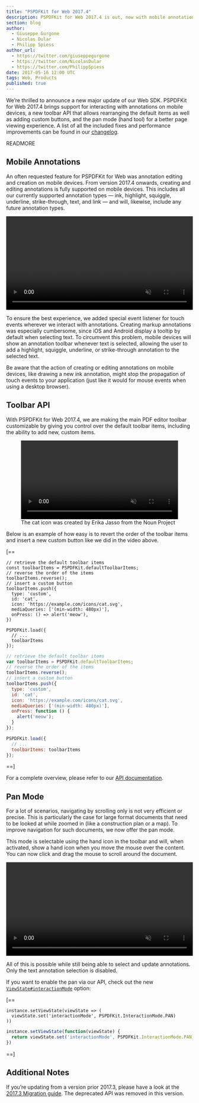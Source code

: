 ```yaml
---
title: "PSPDFKit for Web 2017.4"
description: PSPDFKit for Web 2017.4 is out, now with mobile annotations, a toolbar API and a document pan mode!
section: blog
author:
  - Giuseppe Gurgone
  - Nicolas Dular
  - Philipp Spiess
author_url:
  - https://twitter.com/giuseppegurgone
  - https://twitter.com/NicolasDular
  - https://twitter.com/PhilippSpiess
date: 2017-05-16 12:00 UTC
tags: Web, Products
published: true
---
```


We’re thrilled to announce a new major update of our Web SDK. PSPDFKit for Web 2017.4 brings support for interacting with annotations on mobile devices, a new toolbar API that allows rearranging the default items as well as adding custom buttons, and the pan mode (hand tool) for a better page viewing experience. A list of all the included fixes and performance improvements can be found in our [changelog][].

READMORE

## Mobile Annotations

An often requested feature for PSPDFKit for Web was annotation editing and creation on mobile devices. From version 2017.4 onwards, creating and editing annotations is fully supported on mobile devices. This includes all our currently supported annotation types — ink, highlight, squiggle, underline, strike-through, text, and link — and will, likewise, include any future annotation types.

<video src="/images/blog/2017/pspdfkit-web-2017-4/mobile-annotations.mp4" width="100%" loop muted playsinline data-controller="video" data-video-autoplay="true"></video>

To ensure the best experience, we added special event listener for touch events wherever we interact with annotations. Creating markup annotations was especially cumbersome, since iOS and Android display a tooltip by default when selecting text. To circumvent this problem, mobile devices will show an annotation toolbar whenever text is selected, allowing the user to add a highlight, squiggle, underline, or strike-through annotation to the selected text.

Be aware that the action of creating or editing annotations on mobile devices, like drawing a new ink annotation, might stop the propagation of touch events to your application (just like it would for mouse events when using a desktop browser).

## Toolbar API

With PSPDFKit for Web 2017.4, we are making the main PDF editor toolbar customizable by giving you control over the default toolbar items, including the ability to add new, custom items.

<figure>
  <video src="/images/blog/2017/pspdfkit-web-2017-4/customizable-toolbar.mp4" width="100%" loop muted playsinline data-controller="video" data-video-autoplay="true"></video>
  <figcaption>The cat icon was created by Erika Jasso from the Noun Project</figcaption>
</figure>

Below is an example of how easy is to revert the order of the toolbar items and insert a new custom button like we did in the video above.

[==

```es
// retrieve the default toolbar items
const toolbarItems = PSPDFKit.defaultToolbarItems;
// reverse the order of the items
toolbarItems.reverse();
// insert a custom button
toolbarItems.push({
  type: 'custom',
  id: 'cat',
  icon: 'https://example.com/icons/cat.svg',
  mediaQueries: ['(min-width: 480px)'],
  onPress: () => alert('meow'),
})

PSPDFKit.load({
  // ...
  toolbarItems
});
```

```js
// retrieve the default toolbar items
var toolbarItems = PSPDFKit.defaultToolbarItems;
// reverse the order of the items
toolbarItems.reverse();
// insert a custom button
toolbarItems.push({
  type: 'custom',
  id: 'cat',
  icon: 'https://example.com/icons/cat.svg',
  mediaQueries: ['(min-width: 480px)'],
  onPress: function () {
    alert('meow');
  }
});

PSPDFKit.load({
  // ...
  toolbarItems: toolbarItems
});
```

==]

For a complete overview, please refer to our [API documentation][].

## Pan Mode

For a lot of scenarios, navigating by scrolling only is not very efficient or precise. This is particularly the case for large format documents that need to be looked at while zoomed in (like a construction plan or a map). To improve navigation for such documents, we now offer the pan mode.

This mode is selectable using the hand icon in the toolbar and will, when activated, show a hand icon when you move the mouse over the content. You can now click and drag the mouse to scroll around the document.

<video src="/images/blog/2017/pspdfkit-web-2017-4/pan-tool.mp4" width="100%" loop muted  playsinline data-controller="video" data-video-autoplay="true"></video>

All of this is possible while still being able to select and update annotations. Only the text annotation selection is disabled.

If you want to enable the pan via our API, check out the new [`ViewState#interactionMode`][] option:

[==

```es
instance.setViewState(viewState => (
  viewState.set('interactionMode', PSPDFKit.InteractionMode.PAN)
))
```

```js
instance.setViewState(function(viewState) {
  return viewState.set('interactionMode', PSPDFKit.InteractionMode.PAN)
})
```

==]

## Additional Notes

If you’re updating from a version prior 2017.3, please have a look at the [2017.3 Migration guide][]. The deprecated API was removed in this version.

[changelog]: /changelog/web/
[2017.3 Migration guide]: /guides/web/current/migration-guides/2017-3-migration-guide/
[`ViewState#interactionMode`]: /api/web/PSPDFKit.ViewState.html#interactionMode
[API documentation]: /api/web/PSPDFKit.Instance.html#setToolbarItems
